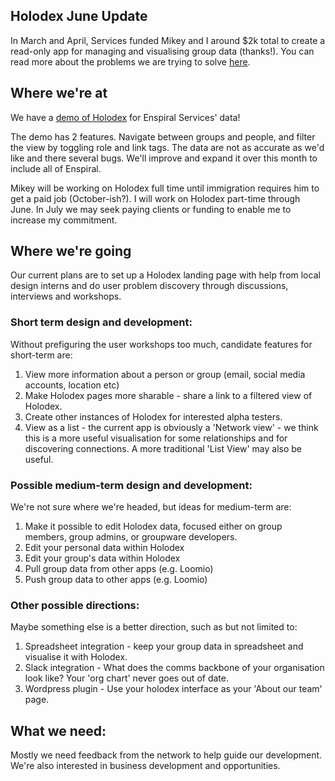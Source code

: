 ## Holodex June Update

In March and April, Services funded Mikey and I around $2k total to create a read-only app for managing and visualising group data (thanks!). You can read more about the problems we are trying to solve [here](https://github.com/open-app/holodex/blob/master/comms/value-propositions.md).

## Where we're at

We have a [demo of Holodex](http://holodex.enspiral.info/) for Enspiral Services' data!

The demo has 2 features. Navigate between groups and people, and filter the view by toggling role and link tags. The data are not as accurate as we'd like and there several bugs. We'll improve and expand it over this month to include all of Enspiral.

Mikey will be working on Holodex full time until immigration requires him to get a paid job (October-ish?). I will work on Holodex part-time through June. In July we may seek paying clients or funding to enable me to increase my commitment.

## Where we're going

Our current plans are to set up a Holodex landing page with help from local design interns and do user problem discovery through discussions, interviews and workshops.

### Short term design and development:

Without prefiguring the user workshops too much, candidate features for short-term are:

1. View more information about a person or group (email, social media accounts, location etc)
1. Make Holodex pages more sharable - share a link to a filtered view of Holodex.
1. Create other instances of Holodex for interested alpha testers.
1. View as a list - the current app is obviously a  'Network view' - we think this is a more useful visualisation for some relationships and for discovering connections. A more traditional 'List View' may also be useful.

### Possible medium-term design and development:

We're not sure where we're headed, but ideas for medium-term are:

1. Make it possible to edit Holodex data, focused either on group members, group admins, or groupware developers.
  1. Edit your personal data within Holodex
  1. Edit your group's data within Holodex
  1. Pull group data from other apps (e.g. Loomio)
  1. Push group data to other apps (e.g. Loomio)

### Other possible directions:

Maybe something else is a better direction, such as but not limited to:

1. Spreadsheet integration - keep your group data in spreadsheet and visualise it with Holodex.
1. Slack integration - What does the comms backbone of your organisation look like? Your 'org chart' never goes out of date.
1. Wordpress plugin - Use your holodex interface as your 'About our team' page.

## What we need:

Mostly we need feedback from the network to help guide our development. We're also interested in business development and opportunities.
